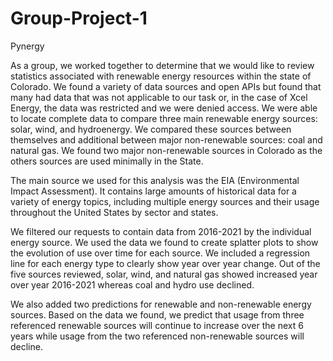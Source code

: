 # Group-Project-1

Pynergy

As a group, we worked together to determine that we would like to review statistics associated with renewable energy resources within the state of Colorado. We found a variety of data sources and open APIs but found that many had data that was not applicable to our task or, in the case of Xcel Energy, the data was restricted and we were denied access. We were able to locate complete data to compare three main renewable energy sources: solar, wind, and hydroenergy. We compared these sources between themselves and additional between major non-renewable sources: coal and natural gas. We found two major non-renewable sources in Colorado as the others sources are used minimally in the State. 

The main source we used for this analysis was the EIA (Environmental Impact Assessment). It contains large amounts of historical data for a variety of energy topics, including multiple energy sources and their usage throughout the United States by sector and states. 

We filtered our requests to contain data from 2016-2021 by the individual energy source. We used the data we found to create splatter plots to show the evolution of use over time for each source. We included a regression line for each energy type to clearly show year over year change. Out of the five sources reviewed, solar, wind, and natural gas showed increased year over year 2016-2021 whereas coal and hydro use declined. 

We also added two predictions for renewable and non-renewable energy sources. Based on the data we found, we predict that usage from three referenced renewable sources will continue to increase over the next 6 years while usage from the two referenced non-renewable sources will decline. 
